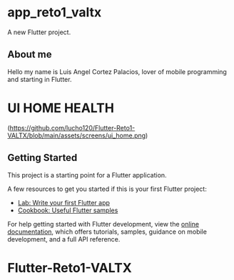# app_reto1_valtx

A new Flutter project.

## About me

Hello my name is Luis Angel Cortez Palacios, lover of mobile programming and starting in Flutter.

# UI HOME HEALTH

(https://github.com/lucho120/Flutter-Reto1-VALTX/blob/main/assets/screens/ui_home.png)
## Getting Started

This project is a starting point for a Flutter application.

A few resources to get you started if this is your first Flutter project:

- [Lab: Write your first Flutter app](https://docs.flutter.dev/get-started/codelab)
- [Cookbook: Useful Flutter samples](https://docs.flutter.dev/cookbook)

For help getting started with Flutter development, view the
[online documentation](https://docs.flutter.dev/), which offers tutorials,
samples, guidance on mobile development, and a full API reference.
# Flutter-Reto1-VALTX
